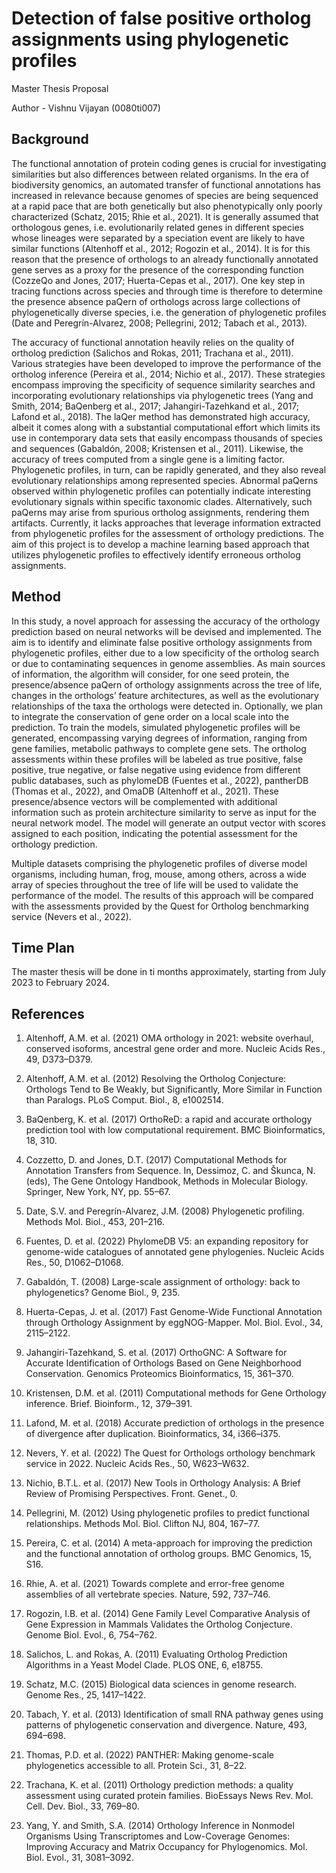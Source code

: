 # Detection of false positive ortholog assignments using phylogenetic profiles

Master Thesis Proposal

Author - Vishnu Vijayan (0080ti007)


## Background
The functional annotation of protein coding genes is crucial for investigating similarities but
also differences between related organisms. In the era of biodiversity genomics, an automated
transfer of functional annotations has increased in relevance because genomes of species are
being sequenced at a rapid pace that are both genetically but also phenotypically only poorly
characterized (Schatz, 2015; Rhie et al., 2021). It is generally assumed that orthologous genes,
i.e. evolutionarily related genes in different species whose lineages were separated by a
speciation event are likely to have similar functions (Altenhoff et al., 2012; Rogozin et al.,
2014). It is for this reason that the presence of orthologs to an already functionally annotated
gene serves as a proxy for the presence of the corresponding function (CozzeQo and Jones,
2017; Huerta-Cepas et al., 2017). One key step in tracing functions across species and through
time is therefore to determine the presence absence paQern of orthologs across large
collections of phylogenetically diverse species, i.e. the generation of phylogenetic profiles
(Date and Peregrín-Alvarez, 2008; Pellegrini, 2012; Tabach et al., 2013).

The accuracy of functional annotation heavily relies on the quality of ortholog prediction
(Salichos and Rokas, 2011; Trachana et al., 2011). Various strategies have been developed to
improve the performance of the ortholog inference (Pereira et al., 2014; Nichio et al., 2017).
These strategies encompass improving the specificity of sequence similarity searches and
incorporating evolutionary relationships via phylogenetic trees (Yang and Smith, 2014;
BaQenberg et al., 2017; Jahangiri-Tazehkand et al., 2017; Lafond et al., 2018). The laQer
method has demonstrated high accuracy, albeit it comes along with a substantial
computational effort which limits its use in contemporary data sets that easily encompass
thousands of species and sequences (Gabaldón, 2008; Kristensen et al., 2011). Likewise, the
accuracy of trees computed from a single gene is a limiting factor. Phylogenetic profiles, in
turn, can be rapidly generated, and they also reveal evolutionary relationships among
represented species. Abnormal paQerns observed within phylogenetic profiles can potentially
indicate interesting evolutionary signals within specific taxonomic clades. Alternatively, such
paQerns may arise from spurious ortholog assignments, rendering them artifacts. Currently,
it lacks approaches that leverage information extracted from phylogenetic profiles for the
assessment of orthology predictions. The aim of this project is to develop a machine learning
based approach that utilizes phylogenetic profiles to effectively identify erroneous ortholog
assignments.

## Method

In this study, a novel approach for assessing the accuracy of the orthology prediction based
on neural networks will be devised and implemented. The aim is to identify and eliminate
false positive orthology assignments from phylogenetic profiles, either due to a low specificity
of the ortholog search or due to contaminating sequences in genome assemblies. As main sources of information, the algorithm will consider, for one seed protein, the
presence/absence paQern of orthology assignments across the tree of life, changes in the
orthologs’ feature architectures, as well as the evolutionary relationships of the taxa the
orthologs were detected in. Optionally, we plan to integrate the conservation of gene order
on a local scale into the prediction. To train the models, simulated phylogenetic profiles will
be generated, encompassing varying degrees of information, ranging from gene families,
metabolic pathways to complete gene sets. The ortholog assessments within these profiles
will be labeled as true positive, false positive, true negative, or false negative using evidence
from different public databases, such as phylomeDB (Fuentes et al., 2022), pantherDB
(Thomas et al., 2022), and OmaDB (Altenhoff et al., 2021). These presence/absence vectors
will be complemented with additional information such as protein architecture similarity to
serve as input for the neural network model. The model will generate an output vector with
scores assigned to each position, indicating the potential assessment for the orthology
prediction.

Multiple datasets comprising the phylogenetic profiles of diverse model organisms, including
human, frog, mouse, among others, across a wide array of species throughout the tree of life
will be used to validate the performance of the model. The results of this approach will be
compared with the assessments provided by the Quest for Ortholog benchmarking service
(Nevers et al., 2022).

## Time Plan
The master thesis will be done in ti months approximately, starting from July 2023 to
February 2024.

## References

1. Altenhoff, A.M. et al. (2021) OMA orthology in 2021: website overhaul, conserved isoforms, ancestral gene order and more. Nucleic Acids Res., 49, D373–D379.

2. Altenhoff, A.M. et al. (2012) Resolving the Ortholog Conjecture: Orthologs Tend to Be Weakly, but Significantly, More Similar in Function than Paralogs. PLoS Comput. Biol., 8, e1002514.

3. BaQenberg, K. et al. (2017) OrthoReD: a rapid and accurate orthology prediction tool with low computational requirement. BMC Bioinformatics, 18, 310.

4. Cozzetto, D. and Jones, D.T. (2017) Computational Methods for Annotation Transfers from Sequence. In, Dessimoz, C. and Škunca, N. (eds), The Gene Ontology Handbook, Methods in Molecular Biology. Springer, New York, NY, pp. 55–67.

5. Date, S.V. and Peregrín-Alvarez, J.M. (2008) Phylogenetic profiling. Methods Mol. Biol., 453, 201–216.

6. Fuentes, D. et al. (2022) PhylomeDB V5: an expanding repository for genome-wide catalogues of annotated gene phylogenies. Nucleic Acids Res., 50, D1062–D1068.

7. Gabaldón, T. (2008) Large-scale assignment of orthology: back to phylogenetics? Genome Biol., 9, 235.

8. Huerta-Cepas, J. et al. (2017) Fast Genome-Wide Functional Annotation through Orthology Assignment by eggNOG-Mapper. Mol. Biol. Evol., 34, 2115–2122.

9. Jahangiri-Tazehkand, S. et al. (2017) OrthoGNC: A Software for Accurate Identification of Orthologs Based on Gene Neighborhood Conservation. Genomics Proteomics Bioinformatics, 15, 361–370.

10. Kristensen, D.M. et al. (2011) Computational methods for Gene Orthology inference. Brief. Bioinform., 12, 379–391.

11. Lafond, M. et al. (2018) Accurate prediction of orthologs in the presence of divergence after duplication. Bioinformatics, 34, i366–i375.

12. Nevers, Y. et al. (2022) The Quest for Orthologs orthology benchmark service in 2022. Nucleic Acids Res., 50, W623–W632.

13. Nichio, B.T.L. et al. (2017) New Tools in Orthology Analysis: A Brief Review of Promising Perspectives. Front. Genet., 0.

14. Pellegrini, M. (2012) Using phylogenetic profiles to predict functional relationships. Methods Mol. Biol. Clifton NJ, 804, 167–77.

15. Pereira, C. et al. (2014) A meta-approach for improving the prediction and the functional annotation of ortholog groups. BMC Genomics, 15, S16.

16. Rhie, A. et al. (2021) Towards complete and error-free genome assemblies of all vertebrate species. Nature, 592, 737–746.

17. Rogozin, I.B. et al. (2014) Gene Family Level Comparative Analysis of Gene Expression in Mammals Validates the Ortholog Conjecture. Genome Biol. Evol., 6, 754–762.

18. Salichos, L. and Rokas, A. (2011) Evaluating Ortholog Prediction Algorithms in a Yeast Model Clade. PLOS ONE, 6, e18755.

19. Schatz, M.C. (2015) Biological data sciences in genome research. Genome Res., 25, 1417–1422.

20. Tabach, Y. et al. (2013) Identification of small RNA pathway genes using patterns of phylogenetic conservation and divergence. Nature, 493, 694–698.

21. Thomas, P.D. et al. (2022) PANTHER: Making genome-scale phylogenetics accessible to all. Protein Sci., 31, 8–22.

22. Trachana, K. et al. (2011) Orthology prediction methods: a quality assessment using curated protein families. BioEssays News Rev. Mol. Cell. Dev. Biol., 33, 769–80.

23. Yang, Y. and Smith, S.A. (2014) Orthology Inference in Nonmodel Organisms Using Transcriptomes and Low-Coverage Genomes: Improving Accuracy and Matrix Occupancy for Phylogenomics. Mol. Biol. Evol., 31, 3081–3092.
